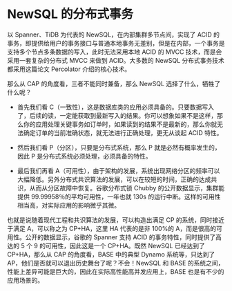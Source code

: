 # NewSQL 的分布式事务

以 Spanner、TiDB 为代表的 NewSQL，在内部集群多节点间，实现了 ACID 的事务，即提供给用户的事务接口与普通本地事务无差别，但是在内部，一个事务是支持多个节点多条数据的写入，此时无法采用本地 ACID 的 MVCC 技术，而是会采用一套复杂的分布式 MVCC 来做到 ACID。大多数的 NewSQL 分布式事务技术都采用这篇论文 Percolator 介绍的核心技术。

那么从 CAP 的角度看，三者不能同时兼备，那么 NewSQL 选择了什么，牺牲了什么呢？

- 首先我们看 C（一致性），这是数据库类的应用必须具备的。只要数据写入了，后续的读，一定能获取到最新写入的结果。你可以想象如果不是这样，那么你的应用处理关键事务如订单时，如果读到的结果不是最新的，那么你就无法确定订单的当前准确状态，就无法进行正确处理，更无从谈起 ACID 特性。

- 然后我们看 P（分区），只要是分布式系统，那么 P 就是必然有概率发生的，因此 P 是分布式系统必须处理，必须具备的特性。

- 最后我们再看 A（可用性），由于架构的发展，系统出现网络分区的频率可以大幅降低。另外分布式共识算法的发展，可以在较短的时间，正确的达成共识，从而从分区故障中恢复。谷歌分布式锁 Chubby 的公开数据显示，集群能提供 99.99958％的平均可用性，一年也就 130s 的运行中断。这样的可用性相当高，对实际应用的影响微乎其微。

也就是说随着现代工程和共识算法的发展，可以构造出满足 CP 的系统，同时接近于满足 A，可以称之为 CP+HA，这里 HA 代表的是非 100%的 A，而是很高的可用性。公开的数据显示，谷歌的 Spanner 支持 ACID 的事务特性，同时提供了高达的 5 个 9 的可用性，因此这是一个 CP+HA。既然 NewSQL 已经达到了 CP+HA，那么从 CAP 的角度看，BASE 中的典型 Dynamo 系统等，只达到了 AP，他们是否就可以退出历史舞台了呢？不会！NewSQL 和 BASE 的系统之间，性能上差异可能是巨大的，因此在实际高性能高并发应用上，BASE 也是有不少的应用场景的。
